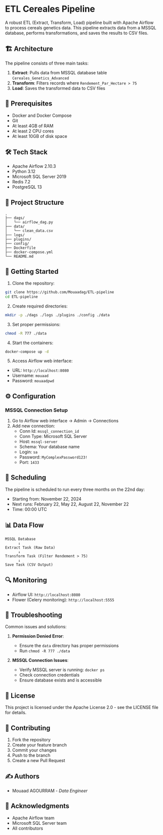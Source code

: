 # ETL Cereales Pipeline

A robust ETL (Extract, Transform, Load) pipeline built with Apache Airflow to process cereals genetics data. This pipeline extracts data from a MSSQL database, performs transformations, and saves the results to CSV files.

## 🏗️ Architecture

The pipeline consists of three main tasks:

1. **Extract**: Pulls data from MSSQL database table `Cereales_Genetics_Advanced`
2. **Transform**: Filters records where `Rendement_Par_Hectare > 75`
3. **Load**: Saves the transformed data to CSV files

## 🔧 Prerequisites

- Docker and Docker Compose
- Git
- At least 4GB of RAM
- At least 2 CPU cores
- At least 10GB of disk space

## 🛠️ Tech Stack

- Apache Airflow 2.10.3
- Python 3.12
- Microsoft SQL Server 2019
- Redis 7.2
- PostgreSQL 13

## 📁 Project Structure

```
.
├── dags/
│   └── airflow_dag.py
├── data/
│   └── clean_data.csv
├── logs/
├── plugins/
├── config/
├── Dockerfile
├── docker-compose.yml
└── README.md
```

## 🚀 Getting Started

1. Clone the repository:

```bash
git clone https://github.com/Mouaadag/ETL-pipeline
cd ETL-pipeline
```

2. Create required directories:

```bash
mkdir -p ./dags ./logs ./plugins ./config ./data
```

3. Set proper permissions:

```bash
chmod -R 777 ./data
```

4. Start the containers:

```bash
docker-compose up -d
```

5. Access Airflow web interface:

- URL: `http://localhost:8080`
- Username: `mouaad`
- Password: `mouaadpwd`

## ⚙️ Configuration

### MSSQL Connection Setup

1. Go to Airflow web interface → Admin → Connections
2. Add new connection:
   - Conn Id: `mssql_connection_id`
   - Conn Type: Microsoft SQL Server
   - Host: `mssql-server`
   - Schema: Your database name
   - Login: `sa`
   - Password: `MyComplexPassword123!`
   - Port: `1433`

## 📅 Scheduling

The pipeline is scheduled to run every three months on the 22nd day:

- Starting from: November 22, 2024
- Next runs: February 22, May 22, August 22, November 22
- Time: 00:00 UTC

## 📊 Data Flow

```
MSSQL Database
      ↓
Extract Task (Raw Data)
      ↓
Transform Task (Filter Rendement > 75)
      ↓
Save Task (CSV Output)
```

## 🔍 Monitoring

- Airflow UI: `http://localhost:8080`
- Flower (Celery monitoring): `http://localhost:5555`

## 🛟 Troubleshooting

Common issues and solutions:

1. **Permission Denied Error**:

   - Ensure the `data` directory has proper permissions
   - Run `chmod -R 777 ./data`

2. **MSSQL Connection Issues**:
   - Verify MSSQL server is running: `docker ps`
   - Check connection credentials
   - Ensure database exists and is accessible

## 📜 License

This project is licensed under the Apache License 2.0 - see the LICENSE file for details.

## 👥 Contributing

1. Fork the repository
2. Create your feature branch
3. Commit your changes
4. Push to the branch
5. Create a new Pull Request

## ✍️ Authors

- Mouaad AGOURRAM - _Data Engineer_

## 🙏 Acknowledgments

- Apache Airflow team
- Microsoft SQL Server team
- All contributors
